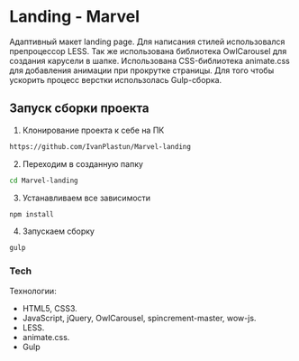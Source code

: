 ﻿# Landing - Marvel

Адаптивный макет landing page. Для написания стилей использовался препроцессор LESS. Так же использована библиотека OwlCarousel для создания карусели в шапке. Использована CSS-библиотека animate.css для добавления анимации при прокрутке страницы. Для того чтобы ускорить процесс верстки использолась Gulp-сборка.

## Запуск сборки проекта

1. Клонирование проекта к себе на ПК               
```sh
https://github.com/IvanPlastun/Marvel-landing
```

2. Переходим в созданную папку
```sh
cd Marvel-landing
```

3. Устанавливаем все зависимости
```sh
npm install
```

4. Запускаем сборку
```sh
gulp
```


### Tech

Технологии:

* HTML5, CSS3.
* JavaScript, jQuery, OwlCarousel, spincrement-master, wow-js.
* LESS.
* animate.css.
* Gulp